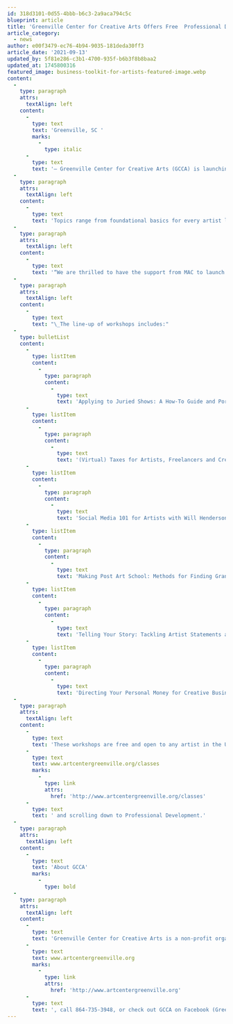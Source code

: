 ```yaml
---
id: 318d3101-0d55-4bbb-b6c3-2a9aca794c5c
blueprint: article
title: 'Greenville Center for Creative Arts Offers Free  Professional Development Workshops for Visual Artists'
article_category:
  - news
author: e00f3479-ec76-4b94-9035-181deda30ff3
article_date: '2021-09-13'
updated_by: 5f81e286-c3b1-4700-935f-b6b3f8b8baa2
updated_at: 1745800316
featured_image: business-toolkit-for-artists-featured-image.webp
content:
  -
    type: paragraph
    attrs:
      textAlign: left
    content:
      -
        type: text
        text: 'Greenville, SC '
        marks:
          -
            type: italic
      -
        type: text
        text: '– Greenville Center for Creative Arts (GCCA) is launching a new series of FREE professional development workshops called “The Business Toolkit for Artists.” The six-part series will give visual artists insight into the resources and skills needed for career growth in the fine art industry. The program is funded in part by the Metropolitan Arts Council, which receives support from the City of Greenville, BMW Manufacturing Company, Michelin North America, Inc., SEW Eurodrive and the South Carolina Arts Commission.'
  -
    type: paragraph
    attrs:
      textAlign: left
    content:
      -
        type: text
        text: 'Topics range from foundational basics for every artist like writing an artist statement, to more advanced business tools like taxes and money management for creative entrepreneurs. Led by recognized industry professionals, these workshops will help artists transition their unique craft into a sustainable business model.'
  -
    type: paragraph
    attrs:
      textAlign: left
    content:
      -
        type: text
        text: '“We are thrilled to have the support from MAC to launch this series,” says Kim Fabian, GCCA’s Executive Director. “Professional development opportunities like these are critical to build skills and career mobility in the artist community. Being able to offer this curriculum for free allows people who may not have the financial resources for continuing education to benefit from this valuable content.”'
  -
    type: paragraph
    attrs:
      textAlign: left
    content:
      -
        type: text
        text: "\_The line-up of workshops includes:"
  -
    type: bulletList
    content:
      -
        type: listItem
        content:
          -
            type: paragraph
            content:
              -
                type: text
                text: 'Applying to Juried Shows: A How-To Guide and Portfolio Review with Robin Aiken, Artisphere Visual Artist Manager, on Saturday, October 2 from 10:00 a.m. - 1:00 p.m.'
      -
        type: listItem
        content:
          -
            type: paragraph
            content:
              -
                type: text
                text: '(Virtual) Taxes for Artists, Freelancers and Creative Businesses (Virtual) with Hannah Cole, Enrolled Agent and Founder of Sunlight Tax, and Tax & Money Columnist for the Art Blog Hyperallergic, on Saturday, November 20, from 9:00 - 11:00 a.m.'
      -
        type: listItem
        content:
          -
            type: paragraph
            content:
              -
                type: text
                text: 'Social Media 101 for Artists with Will Henderson, Associate Director of the Clemson Social Media Listening Center, on Friday, October 15, from 4:00 – 6:00 p.m.'
      -
        type: listItem
        content:
          -
            type: paragraph
            content:
              -
                type: text
                text: 'Making Post Art School: Methods for Finding Grants, Exhibitions & Residencies with Jonell Logan, Creative Director, McColl Center for Art + Innovation, former Executive Director of The League of Creative Interventionists, & Founder of 300 Arts Project, on Saturday, October 30, from 3:00 – 5:00 p.m.'
      -
        type: listItem
        content:
          -
            type: paragraph
            content:
              -
                type: text
                text: 'Telling Your Story: Tackling Artist Statements and Grant Narratives with Jennifer Oladipo, Marketing Strategist, Arts Advocate & Publisher of The Chord, on Wednesday, October 20, from 5:00 – 7:00 p.m.'
      -
        type: listItem
        content:
          -
            type: paragraph
            content:
              -
                type: text
                text: 'Directing Your Personal Money for Creative Business Success (Virtual) with Edris Tucker, AFCPE Accredited Financial Counselor, CommunityWorks and former NFCC Certified Credit Counselor & Financial Educator, on Thursday, November 4, from 6:00 - 8:00 p.m.'
  -
    type: paragraph
    attrs:
      textAlign: left
    content:
      -
        type: text
        text: 'These workshops are free and open to any artist in the Upstate community. Artists can attend them all or pick and choose. Workshops fill on a first-come, first-served basis and are held in-person at GCCA unless listed as “virtual” in the title. Registration is required for all workshops by visiting '
      -
        type: text
        text: www.artcentergreenville.org/classes
        marks:
          -
            type: link
            attrs:
              href: 'http://www.artcentergreenville.org/classes'
      -
        type: text
        text: ' and scrolling down to Professional Development.'
  -
    type: paragraph
    attrs:
      textAlign: left
    content:
      -
        type: text
        text: 'About GCCA'
        marks:
          -
            type: bold
  -
    type: paragraph
    attrs:
      textAlign: left
    content:
      -
        type: text
        text: 'Greenville Center for Creative Arts is a non-profit organization that aims to enrich the cultural fabric of the community through visual arts promotion, education, and inspiration. For more information, visit '
      -
        type: text
        text: www.artcentergreenville.org
        marks:
          -
            type: link
            attrs:
              href: 'http://www.artcentergreenville.org'
      -
        type: text
        text: ', call 864-735-3948, or check out GCCA on Facebook (Greenville Center for Creative Arts) & Instagram (@artcentergvl).'
---
```

